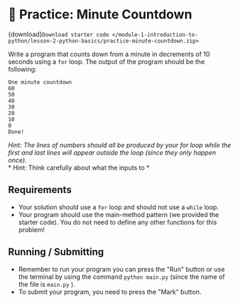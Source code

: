 # 🚧 Practice: Minute Countdown

{download}`Download starter code </module-1-introduction-to-python/lesson-2-python-basics/practice-minute-countdown.zip>`

Write a program that counts down from a minute in decrements of 10 seconds using a `for` loop. The output of the program should be the following:  
```text
One minute countdown
60
50
40
30
20
10
0
Done!
````

*Hint: The lines of numbers should all be produced by your for loop while the first and last lines will appear outside the loop (since they only happen once).*   
*
			Hint: Think carefully about what the inputs to 
			*   
##  Requirements  

-  Your solution should use a     `for`     loop and should not use a     `while`     loop.  
-  Your program should use the main-method pattern (we provided the starter code). You do not need to define any other functions for this problem!  

##  Running / Submitting  

-  Remember to run your program you can press the "Run" button or use the terminal by using the command     `python main.py`     (since the name of the file is     `main.py`     ).  
-  To submit your program, you need to press the "Mark" button.  

